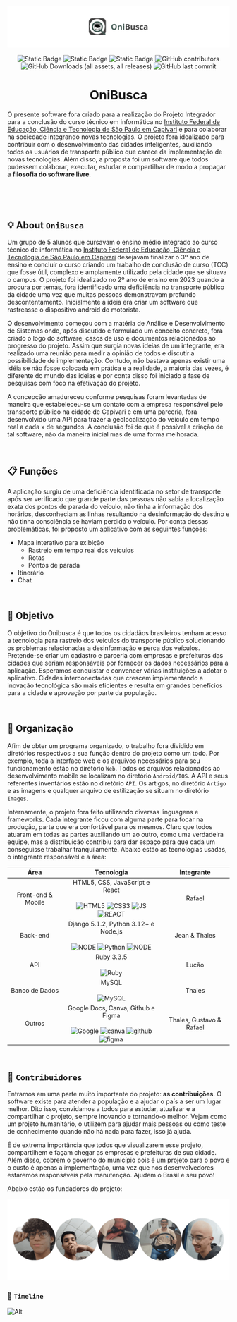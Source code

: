 ![Banner Onibusca](https://github.com/AnonJV/Onibusca/blob/main/Images/Banner_OniBusca.png)

<p align='center'>
  <img alt="Static Badge" src="https://img.shields.io/badge/Projeto-Integrador-%232ac72e">
  <img alt="Static Badge" src="https://img.shields.io/badge/Open-Source-%237d15a8">
  <img alt="Static Badge" src="https://img.shields.io/badge/Licen%C3%A7a-GPL-%23e02c2d">
  <img alt="GitHub contributors" src="https://img.shields.io/github/contributors-anon/AnonJV/Onibusca?label=Contribuidores&color=%23100f99">
  <img alt="GitHub Downloads (all assets, all releases)" src="https://img.shields.io/github/downloads/AnonJV/Onibusca/total?label=Downloads&color=%23f4f30d">
  <img alt="GitHub last commit" src="https://img.shields.io/github/last-commit/AnonJV/Onibusca?label=%C3%9Altimo%20commit&color=rgb(244%2C%20243%2C%2013)">
</p>

<h1 align='center'>OniBusca</h1>

O presente software fora criado para a realização do Projeto Integrador para a conclusão do curso técnico em informática no [Instituto Federal de Educação, Ciência e Tecnologia de São Paulo em Capivari](https://cpv.ifsp.edu.br/) e para colaborar na sociedade integrando novas tecnologias. O projeto fora idealizado para contribuir com o desenvolvimento das cidades inteligentes, auxiliando todos os usuários de transporte público que carece da implementação de novas tecnologias. Além disso, a proposta foi um software que todos pudessem colaborar, executar, estudar e compartilhar de modo a propagar a **filosofia do software livre**. 

<br>
<br>
<br>

## :bulb: About `OniBusca` 

Um grupo de 5 alunos que cursavam o ensino médio integrado ao curso técnico de informática no [Instituto Federal de Educação, Ciência e Tecnologia de São Paulo em Capivari](https://cpv.ifsp.edu.br/) desejavam finalizar o 3º ano de ensino e concluir o curso criando um trabalho de conclusão de curso (TCC) que fosse útil, complexo e amplamente utilizado pela cidade que se situava o campus. O projeto foi idealizado no 2º ano de ensino em 2023 quando a procura por temas, fora identificado uma deficiência no transporte público da cidade uma vez que muitas pessoas demonstravam profundo descontentamento. Inicialmente a ideia era criar um software que rastreasse o dispositivo android do motorista. 

O desenvolvimento começou com a matéria de Análise e Desenvolvimento de Sistemas onde, após discutido e formulado um conceito concreto, fora criado o logo do software, casos de uso e documentos relacionados ao progresso do projeto. Assim que surgia novas ideias de um integrante, era realizado uma reunião para medir a opinião de todos e discutir a possibilidade de implementação. Contudo, não bastava apenas existir uma idéia se não fosse colocada em prática e a realidade, a maioria das vezes, é diferente do mundo das ideias e por conta disso foi iniciado a fase de pesquisas com foco na efetivação do projeto. 

A concepção amadureceu conforme pesquisas foram levantadas de maneira que estabeleceu-se um contato com a empresa responsável pelo transporte público na cidade de Capivari e em uma parceria, fora desenvolvido uma API para trazer a geolocalização do veículo em tempo real a cada x de segundos. A conclusão foi de que é possível a criação de tal software, não da maneira inicial mas de uma forma melhorada. 

<br>

## :clipboard: Funções

A aplicação surgiu de uma deficiência identificada no setor de transporte após ser verificado que grande parte das pessoas não sabia a localização exata dos pontos de parada do veículo, não tinha a informação dos horários, desconheciam as linhas resultando na desinformação do destino e não tinha consciência se haviam perdido o veículo. Por conta dessas problemáticas, foi proposto um aplicativo com as seguintes funções: 

- Mapa interativo para exibição
  - Rastreio em tempo real dos veículos
  - Rotas
  - Pontos de parada
- Itinerário
- Chat

<br>

## :dart: Objetivo

O objetivo do Onibusca é que todos os cidadãos brasileiros tenham acesso a tecnologia para rastreio dos veículos do transporte público solucionando os problemas relacionadas a desinformação e perca dos veículos. Pretende-se criar um cadastro e parceria com empresas e prefeituras das cidades que seriam responsáveis por fornecer os dados necessários para a aplicação. Esperamos conquistar e convencer várias instituições a adotar o aplicativo. Cidades interconectadas que crescem implementando a inovação tecnológica são mais eficientes e resulta em grandes benefícios para a cidade e aprovação por parte da população.

<br>

## :file_folder: Organização

Afim de obter um programa organizado, o trabalho fora dividido em diretórios respectivos a sua função dentro do projeto como um todo. Por exemplo, toda a interface web e os arquivos necessários para seu funcionamento estão no diretório `Web`. Todos os arquivos relacionados ao desenvolvimento mobile se localizam no diretório `Android/IOS`. A API e seus referentes inventários estão no diretório `API`. Os artigos, no diretório `Artigo` e as imagens e qualquer arquivo de estilização se situam no diretório `Images`. 

Internamente, o projeto fora feito utilizando diversas linguagens e frameworks. Cada integrante ficou com alguma parte para focar na produção, parte que era confortável para os mesmos. Claro que todos atuaram em todas as partes auxiliando um ao outro, como uma verdadeira equipe, mas a distribuição contribiu para dar espaço para que cada um conseguisse trabalhar tranquilamente. Abaixo estão as tecnologias usadas, o integrante responsável e a área: 

Área | Tecnologia | Integrante
:---:|:----------:|:---------:
Front-end & Mobile | HTML5, CSS, JavaScript e React <br><br> <img align="center" alt="HTML5" height="40" width="50" src="https://cdn.jsdelivr.net/gh/devicons/devicon@latest/icons/html5/html5-original.svg"/> <img align="center" alt="CSS3" height="40" width="50" src="https://cdn.jsdelivr.net/gh/devicons/devicon@latest/icons/css3/css3-original.svg"/> <img align="center" alt="JS" height="40" width="50" src="https://cdn.jsdelivr.net/gh/devicons/devicon/icons/javascript/javascript-original.svg"/> <img align="center" alt="REACT" height="40" width="50" src="https://cdn.jsdelivr.net/gh/devicons/devicon@latest/icons/react/react-original.svg"/> | Rafael
Back-end | Django 5.1.2, Python 3.12+ e Node.js <br><br>  <img align="center" alt="NODE" height="40" width="40" src="https://cdn.jsdelivr.net/gh/devicons/devicon/icons/django/django-plain.svg"/> <img align="center" alt="Python" height="40" width="50" src="https://cdn.jsdelivr.net/gh/devicons/devicon@latest/icons/python/python-original.svg"/> <img align="center" alt="NODE" height="40" width="40" src="https://cdn.jsdelivr.net/gh/devicons/devicon/icons/nodejs/nodejs-original.svg"/> | Jean & Thales
API | Ruby 3.3.5 <br><br> <img align="center" alt="Ruby" height="40" width="40" src="https://cdn.jsdelivr.net/gh/devicons/devicon@latest/icons/ruby/ruby-original.svg"/> | Lucão
Banco de Dados | MySQL <br><br> <img align="center" alt="MySQL" height="40" width="40" src="https://cdn.jsdelivr.net/gh/devicons/devicon@latest/icons/mysql/mysql-original.svg"/> | Thales
Outros | Google Docs, Canva, Github e Figma <br><br> <img align="center" alt="Google" height="40" width="40" src="https://cdn.jsdelivr.net/gh/devicons/devicon@latest/icons/google/google-original.svg"/> <img align="center" alt="canva" height="40" width="40" src="https://cdn.jsdelivr.net/gh/devicons/devicon@latest/icons/canva/canva-original.svg"/> <img align="center" alt="github" height="40" width="40" src="https://cdn.jsdelivr.net/gh/devicons/devicon@latest/icons/github/github-original.svg"/> <img align="center" alt="figma" height="40" width="40" src="https://cdn.jsdelivr.net/gh/devicons/devicon@latest/icons/figma/figma-original.svg"/> | Thales, Gustavo & Rafael

<br>

## :seedling: `Contribuidores`

Entramos em uma parte muito importante do projeto: **as contribuições**. O software existe para atender a população e a ajudar o país a ser um lugar melhor. Dito isso, convidamos a todos para estudar, atualizar e a compartilhar o projeto, sempre inovando e tornando-o melhor. Vejam como um projeto humanitário, o utilizem para ajudar mais pessoas ou como teste de conhecimento quando não há nada para fazer, isso já ajuda. 

É de extrema importância que todos que visualizarem esse projeto, compartilhem e façam chegar as empresas e prefeituras de sua cidade. Além disso, cobrem o governo do município pois é um projeto para o povo e o custo é apenas a implementação, uma vez que nós desenvolvedores estaremos responsáveis pela manutenção. Ajudem o Brasil e seu povo! 

Abaixo estão os fundadores do projeto: 

![fundadores](https://github.com/AnonJV/Onibusca/blob/main/Images/Fundadores.png)

### :checkered_flag: `Timeline`

![Alt](https://repobeats.axiom.co/api/embed/ea3362e39a6646f3efff8fce05383b38b72bebda.svg "Repobeats analytics image")
